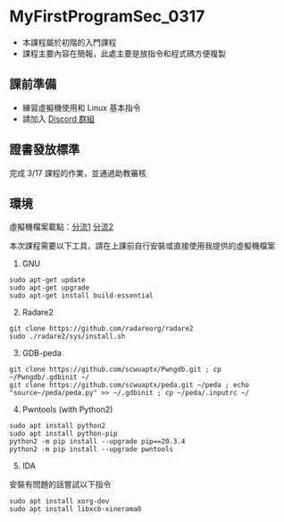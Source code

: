 # MyFirstProgramSec_0317
- 本課程屬於初階的入門課程
- 課程主要內容在簡報，此處主要是放指令和程式碼方便複製  

## 課前準備
- 練習虛擬機使用和 Linux 基本指令
- 請加入 [Discord 群組](https://discord.gg/hQYXb7RYV4)

## 證書發放標準
完成 3/17 課程的作業，並通過助教審核

## 環境
虛擬機檔案載點：[分流1](https://drive.google.com/file/d/1hRD0UoNMt8flW2SJuIZf5L5QojCcTlm-/view?usp=drive_link) [分流2](https://drive.google.com/file/d/1zU_TVs8zIIAM1xKYzYwdKRVys4KDFQdv/view?usp=sharing)

本次課程需要以下工具，請在上課前自行安裝或直接使用我提供的虛擬機檔案

1. GNU
```
sudo apt-get update
sudo apt-get upgrade
sudo apt-get install build-essential
```
2. Radare2
```
git clone https://github.com/radareorg/radare2
sudo ./radare2/sys/install.sh
```
3. GDB-peda
```
git clone https://github.com/scwuaptx/Pwngdb.git ; cp ~/Pwngdb/.gdbinit ~/
git clone https://github.com/scwuaptx/peda.git ~/peda ; echo "source~/peda/peda.py" >> ~/.gdbinit ; cp ~/peda/.inputrc ~/
```
4. Pwntools (with Python2)
```
sudo apt install python2
sudo apt install python-pip
python2 -m pip install --upgrade pip==20.3.4
python2 -m pip install --upgrade pwntools
```
5. IDA  

安裝有問題的話嘗試以下指令
```
sudo apt install xorg-dev
sudo apt install libxcb-xinerama0
```

